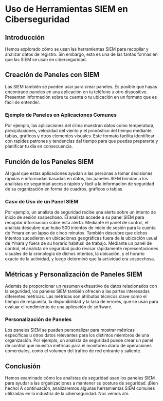 # Uso de Herramientas SIEM en Ciberseguridad

## Introducción
Hemos explorado cómo se usan las herramientas SIEM para recopilar y analizar datos de registro. Sin embargo, esta es una de las tantas formas en que las SIEM se usan en ciberseguridad.

## Creación de Paneles con SIEM
Las SIEM también se pueden usar para crear paneles. Es posible que hayas encontrado paneles en una aplicación en tu teléfono u otro dispositivo. Presentan información sobre tu cuenta o tu ubicación en un formato que es fácil de entender.

### Ejemplo de Paneles en Aplicaciones Comunes
Por ejemplo, las aplicaciones del clima muestran datos como temperatura, precipitaciones, velocidad del viento y el pronóstico del tiempo mediante tablas, gráficos y otros elementos visuales. Este formato facilita identificar con rapidez patrones y tendencias del tiempo para que puedas prepararte y planificar tu día en consecuencia.

## Función de los Paneles SIEM
Al igual que estas aplicaciones ayudan a las personas a tomar decisiones rápidas e informadas basadas en datos, los paneles SIEM brindan a los analistas de seguridad acceso rápido y fácil a la información de seguridad de su organización en forma de cuadros, gráficos o tablas.

### Caso de Uso de un Panel SIEM
Por ejemplo, un analista de seguridad recibe una alerta sobre un intento de inicio de sesión sospechoso. El analista accede a su panel SIEM para recopilar información sobre esta alerta. Mediante el panel de control, el analista descubre que hubo 500 intentos de inicio de sesión para la cuenta de Ymara en un lapso de cinco minutos. También descubre que dichos intentos sucedieron en ubicaciones geográficas fuera de la ubicación usual de Ymara y fuera de su horario habitual de trabajo. Mediante un panel de control, el analista de seguridad pudo revisar rápidamente representaciones visuales de la cronología de dichos intentos, la ubicación, y el horario exacto de la actividad, y luego determinó que la actividad era sospechosa.

## Métricas y Personalización de Paneles SIEM
Además de proporcionar un resumen exhaustivo de datos relacionados con la seguridad, los paneles SIEM también ofrecen a las partes interesadas diferentes métricas. Las métricas son atributos técnicos clave como el tiempo de respuesta, la disponibilidad y la tasa de errores, que se usan para evaluar el rendimiento de una aplicación de software.

### Personalización de Paneles
Los paneles SIEM se pueden personalizar para mostrar métricas específicas u otros datos relevantes para los distintos miembros de una organización. Por ejemplo, un analista de seguridad puede crear un panel de control que muestra métricas para el monitoreo diario de operaciones comerciales, como el volumen del tráfico de red entrante y saliente.

## Conclusión
Hemos examinado cómo los analistas de seguridad usan los paneles SIEM para ayudar a las organizaciones a mantener su postura de seguridad. ¡Bien hecho! A continuación, analizaremos algunas herramientas SIEM comunes utilizadas en la industria de la ciberseguridad. Nos vemos ahí.
